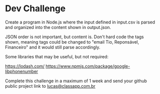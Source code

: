 Dev Challenge
=============

Create a program in Node.js where the input defined in input.csv
is parsed and organized into the content shown in output.json.

JSON order is not important, but content is.
Don't hard code the tags shown, meaning tags could be changed to
"email Tio, Reponsável, Financeiro" and it would still parse accordingly.

Some libraries that may be useful, but not required:

https://lodash.com/
https://www.npmjs.com/package/google-libphonenumber

Complete this challenge in a maximum of 1 week and send your github public project link to lucas@classapp.com.br